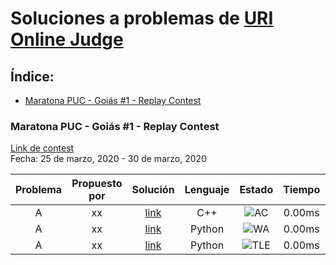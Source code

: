 # Soluciones a problemas de [URI Online Judge](urionlinejudge.com.br)

## Índice:
  * [Maratona PUC - Goiás #1 - Replay Contest](#maratona-puc---goi-s--1---replay-contest)
    
   
### Maratona PUC - Goiás #1 - Replay Contest  
[Link de contest](https://www.urionlinejudge.com.br/judge/es/contests/view/502)  
Fecha: 25 de marzo, 2020 - 30 de marzo, 2020

| Problema     | Propuesto por | Solución     | Lenguaje | Estado | Tiempo | CPU Complexity| Memory Complexity | Commentario|
|  :----:        |    :----:   |           :----:  |           :----:  |            :----:  |            :----:  |            :----:  |            :----:  |             :----:  | 
| A      | xx     | [link]()   | C++| ![AC](https://placehold.it/40/006400/FFFFFF?text=AC) | 0.00ms | O(N) | O(N^2) | -|
| A   | xx      | [link]()    | Python|![WA](https://placehold.it/40/f03c15/FFFFFF?text=WA) | 0.00ms | O(N!) | O(N^3) | -|
| A   | xx      | [link]()    | Python|![TLE](https://placehold.it/40/ffa500/FFFFFF?text=TLE)| 0.00ms | O(N!) | O(N^3) | -|

